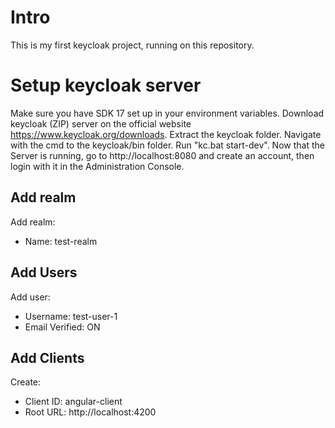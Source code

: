 # Intro
This is my first keycloak project, running on this repository.

# Setup keycloak server
Make sure you have SDK 17 set up in your environment variables.
Download keycloak (ZIP) server on the official website https://www.keycloak.org/downloads.
Extract the keycloak folder. Navigate with the cmd to the keycloak/bin folder. Run "kc.bat start-dev".
Now that the Server is running, go to http://localhost:8080 and create an account, then login with it in the Administration Console.
## Add realm
Add realm: 
- Name: test-realm
## Add Users
Add user: 
- Username: test-user-1
- Email Verified: ON
## Add Clients
Create: 
- Client ID: angular-client
- Root URL: http://localhost:4200






